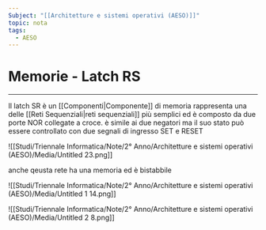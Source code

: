 ```yaml
---
Subject: "[[Architetture e sistemi operativi (AESO)]]"
topic: nota
tags:
  - AESO
---
```


# Memorie - Latch RS
---


Il latch SR è un [[Componenti|Componente]] di memoria rappresenta una delle [[Reti Sequenziali|reti sequenziali]] più semplici ed è composto da due porte NOR collegate a croce. è simile ai due negatori ma il suo stato può essere controllato con due segnali di ingresso SET e RESET

![[Studi/Triennale Informatica/Note/2° Anno/Architetture e sistemi operativi (AESO)/Media/Untitled 23.png]]

anche qeusta rete ha una memoria ed è bistabbile

![[Studi/Triennale Informatica/Note/2° Anno/Architetture e sistemi operativi (AESO)/Media/Untitled 1 14.png]]

![[Studi/Triennale Informatica/Note/2° Anno/Architetture e sistemi operativi (AESO)/Media/Untitled 2 8.png]]
